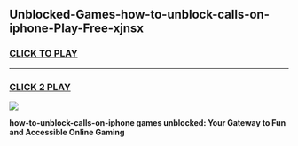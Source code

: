 
## Unblocked-Games-how-to-unblock-calls-on-iphone-Play-Free-xjnsx
<h3>
<a href="https://premium76.site?title=how-to-unblock-calls-on-iphone&ref=10A">CLICK TO PLAY</a></h3>
<hr>

<h3>
<a href="https://premium76.site?title=how-to-unblock-calls-on-iphone&ref=10A">CLICK 2 PLAY</a>
  
</h3>

<a href="https://premium76.site?title=how-to-unblock-calls-on-iphone&ref=10A"><img src="https://clearcache.store/games.png"></a>


**how-to-unblock-calls-on-iphone games unblocked: Your Gateway to Fun and Accessible Online Gaming**
